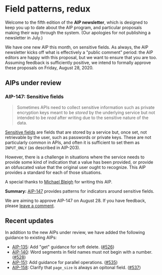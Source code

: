 # Field patterns, redux

Welcome to the fifth edition of the **AIP newsletter**, which is designed to
keep you up to date about the AIP program, and particular proposals making
their way through the system. (Our apologies for not publishing a newsletter in
July.)

We have one new AIP this month, on sensitive fields. As always, the AIP
newsletter kicks off what is effectively a "public comment" period: the AIP
editors are happy with this proposal, but we want to ensure that you are too.
Assuming feedback is sufficiently positive, we intend to formally approve these
proposals on Friday, August 28, 2020.

## AIPs under review

### AIP-147: Sensitive fields

> Sometimes APIs need to collect sensitive information such as private
> encryption keys meant to be _stored_ by the underlying service but not
> intended to be _read_ after writing due to the sensitive nature of the data.

[Sensitive fields][aip-147] are fields that are stored by a service but, once
set, not retrievable by the user, such as passwords or private keys. These are
not particularly common in APIs, and often it is sufficient to set them as
`INPUT_ONLY` (as described in AIP-203).

However, there is a challenge in situations where the service needs to provide
some kind of indication that a value has been provided, or provide an
obfuscated value that the original user ought to recognize. This AIP provides a
standard for each of those situations.

A special thanks to [Michael Bleigh][] for writing this AIP.

**Summary:** [AIP-147][] provides patterns for indicators around sensitive
fields.

We are aiming to approve AIP-147 on August 28. If you have feedback, please
[leave a comment](https://github.com/aip-dev/google.aip.dev/pull/XYZ).

[michael bleigh]: https://github.com/mbleigh
[aip-147]: ../147

## Recent updates

In addition to the new AIPs under review, we have added the following guidance
to existing AIPs:

- [AIP-135](../135): Add "get" guidance for soft delete.
  ([#526](https://github.com/aip-dev/google.aip.dev/pull/526))
- [AIP-140](../140): Word segments in field names must not begin with a number.
  ([#528](https://github.com/aip-dev/google.aip.dev/pull/528))
- [AIP-151](../151): Add guidance for parallel operations.
  ([#535](https://github.com/aip-dev/google.aip.dev/pull/535))
- [AIP-158](../158): Clarify that `page_size` is always an opitonal field.
  ([#537](https://github.com/aip-dev/google.aip.dev/pull/537))
